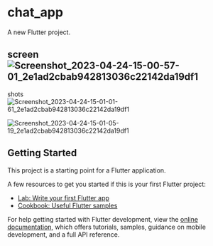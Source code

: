 # chat_app

A new Flutter project.

## screen![Screenshot_2023-04-24-15-00-57-01_2e1ad2cbab942813036c22142da19df1](https://user-images.githubusercontent.com/122053978/233991449-fa533fdc-d0bf-4774-99ff-79667adcbc9d.jpg)
shots
![Screenshot_2023-04-24-15-01-01-61_2e1ad2cbab942813036c22142da19df1](https://user-images.githubusercontent.com/122053978/233991516-ff713d37-f8f2-4dfa-adcb-9ca35e847f4c.jpg)

![Screenshot_2023-04-24-15-01-05-19_2e1ad2cbab942813036c22142da19df1](https://user-images.githubusercontent.com/122053978/233991727-36cd9249-3035-4f08-b68f-12a54d5730db.jpg)

## Getting Started

This project is a starting point for a Flutter application.

A few resources to get you started if this is your first Flutter project:

- [Lab: Write your first Flutter app](https://docs.flutter.dev/get-started/codelab)
- [Cookbook: Useful Flutter samples](https://docs.flutter.dev/cookbook)

For help getting started with Flutter development, view the
[online documentation](https://docs.flutter.dev/), which offers tutorials,
samples, guidance on mobile development, and a full API reference.
